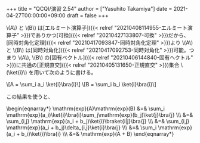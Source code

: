 +++
title = "QCQI/演習 2.54"
author = ["Yasuhito Takamiya"]
date = 2021-04-27T00:00:00+09:00
draft = false
+++

\\(A\\) と \\(B\\) は[エルミート演算子]({{< relref "20210408114955-エルミート演算子" >}})でありかつ[可換]({{< relref "20210427133807-可換" >}})だから、[同時対角化定理]({{< relref "20210417093847-同時対角化定理" >}})より \\(A\\) と \\(B\\) は[同時対角化]({{< relref "20210417092753-同時対角化" >}})可能。つまり \\(A\\), \\(B\\) の[固有ベクトル]({{< relref "20210406144840-固有ヘクトル" >}})に共通の[正規直交]({{< relref "20210405131650-正規直交" >}})集合 \\(\ket{i}\\) を用いて次のように書ける。

\\[A = \sum\_i a\_i \ket{i}\bra{i}\\]
\\[B = \sum\_i b\_i \ket{i}\bra{i}\\]

この結果を使うと、

\begin{eqnarray\*}
\mathrm{exp}(A)\mathrm{exp}(B) &=& \sum\_i \mathrm{exp}(a\_i)\ket{i}\bra{i}\sum\_j\mathrm{exp}(b\_j)\ket{j}\bra{j} \\\\\\
  &=& \sum\_{i,j} \mathrm{exp}(a\_i + b\_j)\ket{i}\braket{i|j}\bra{j} \\\\\\
  &=& \sum\_{i,j} \mathrm{exp}(a\_i + b\_j)\delta\_{i,j}\ket{i}\bra{j} \\\\\\
  &=& \sum\_i \mathrm{exp}(a\_i + b\_i)\ket{i}\bra{i} \\\\\\
  &=& \mathrm{exp}(A + B)
\end{eqnarray\*}
